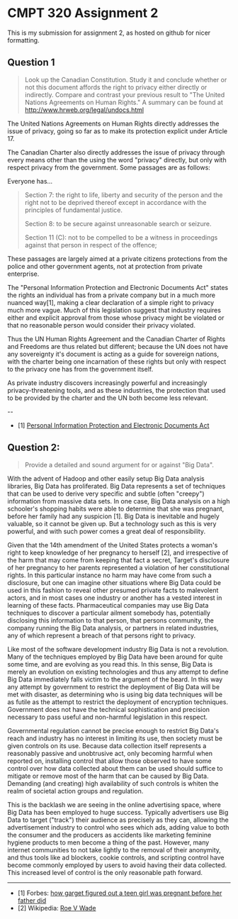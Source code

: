 # CMPT 320 Assignment 2

This is my submission for assignment 2, as hosted on github for nicer formatting.

## Question 1

>Look up the Canadian Constitution.  Study it and conclude whether or not this document affords the right to privacy either directly or indirectly.  Compare and contrast your previous result to "The United Nations Agreements on Human Rights."   A summary can be found at http://www.hrweb.org/legal/undocs.html

The United Nations Agreements on Human Rights directly addresses the issue of privacy, going so far as to make its protection explicit under Article 17. 

The Canadian Charter also directly addresses the issue of privacy through every means other than the using the word "privacy" directly, but only with respect privacy from the government. Some passages are as follows:

Everyone has...

>Section 7:
>the right to life, liberty and security of the person and the right not to be deprived thereof except in accordance with the principles of fundamental justice.
>
>Section 8:
>to be secure against unreasonable search or seizure.
>
>Section 11 (C):
>not to be compelled to be a witness in proceedings against that person in respect of the offence;

These passages are largely aimed at a private citizens protections from the police and other government agents, not at protection from private enterprise. 

The "Personal Information Protection and Electronic Documents Act" states the rights an individual has from a private company but in a much more nuanced way[1], making a clear declaration of a simple right to privacy much more vague. Much of this legislation suggest that industry requires either and explicit approval from those whose privacy might be violated or that no reasonable person would consider their privacy violated. 

Thus the UN Human Rights Agreement and the Canadian Charter of Rights and Freedoms are thus related but different; because the UN does not have any sovereignty it's document is acting as a guide for sovereign nations, with the charter being one incarnation of these rights but only with respect to the privacy one has from the government itself. 

As private industry discovers increasingly powerful and increasingly privacy-threatening tools, and as these industries, the protection that used to be provided by the charter and the UN both become less relevant.

--

- [1] [Personal Information Protection and Electronic Documents Act](http://laws-lois.justice.gc.ca/eng/acts/P-8.6/page-2.html#h-6)

## Question 2:

>Provide a detailed and sound argument for or against "Big Data".   

With the advent of Hadoop and other easily setup Big Data analysis libraries, Big Data has proliferated. Big Data represents a set of techniques that can be used to derive very specific and subtle (often "creepy") information from massive data sets. In one case, Big Data analysis on a high schooler's shopping habits were able to determine that she was pregnant, before her family had any suspicion [1]. Big Data is inevitable and hugely valuable, so it cannot be given up. But a technology such as this is very powerful, and with such power comes a great deal of responsibility. 

Given that the 14th amendment of the United States protects a woman's right to keep knowledge of her pregnancy to herself [2], and irrespective of the harm that may come from keeping that fact a secret, Target's disclosure of her pregnancy to her parents represented a violation of her constitutional rights. In this particular instance no harm may have come from such a disclosure, but one can imagine other situations where Big Data could be used in this fashion to reveal other presumed private facts to malevolent actors, and in most cases one industry or another has a vested interest in learning of these facts. Pharmaceutical companies may use Big Data techniques to discover a particular ailment somebody has, potentially disclosing this information to that person, that persons community, the company running the Big Data analysis, or partners in related industries, any of which represent a breach of that persons right to privacy. 

Like most of the software development industry Big Data is not a revolution. Many of the techniques employed by Big Data have been around for quite some time, and are evolving as you read this. In this sense, Big Data is merely an evolution on existing technologies and thus any attempt to define Big Data immediately falls victim to the argument of the beard. In this way any attempt by government to restrict the deployment of Big Data will be met with disaster, as determining who is using big data techniques will be as futile as the attempt to restrict the deployment of encryption techniques. Government does not have the technical sophistication and precision necessary to pass useful and non-harmful legislation in this respect.

Governmental regulation cannot be precise enough to restrict Big Data's reach and industry has no interest in limiting its use, then society must be given controls on its use. Because data collection itself represents a reasonably passive and unobtrusive act, only becoming harmful when reported on, installing control that allow those observed to have some control over how data collected about them can be used should suffice to mitigate or remove most of the harm that can be caused by Big Data. Demanding (and creating) high availability of such controls is whiten the realm of societal action groups and regulation. 

This is the backlash we are seeing in the online advertising space, where Big Data has been employed to huge success. Typically advertisers use Big Data to target ("track") their audience as precisely as they can, allowing the advertisement industry to control who sees which ads, adding value to both the consumer and the producers as accidents like marketing feminine hygiene products to men become a thing of the past. However, many internet communities to not take lightly to the removal of their anonymity, and thus tools like ad blockers, cookie controls, and scripting control have become commonly employed by users to avoid having their data collected. This increased level of control is the only reasonable path forward.

---

- [1] Forbes: [how garget figured out a teen girl was pregnant before her father did](http://www.forbes.com/sites/kashmirhill/2012/02/16/how-target-figured-out-a-teen-girl-was-pregnant-before-her-father-did/#6e6789d234c6)
- [2] Wikipedia: [Roe V Wade](https://en.wikipedia.org/wiki/Roe_v._Wade)
